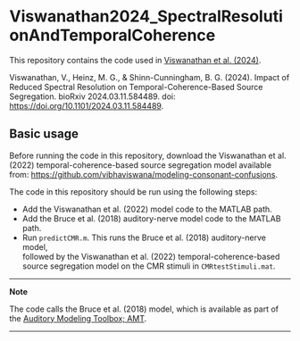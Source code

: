 # Viswanathan2024_SpectralResolutionAndTemporalCoherence

This repository contains the code used in 
[Viswanathan et al. (2024)](https://doi.org/10.1101/2024.03.11.584489).

Viswanathan, V., Heinz, M. G., & Shinn-Cunningham, B. G. (2024). Impact of Reduced 
Spectral Resolution on Temporal-Coherence-Based Source Segregation. 
bioRxiv 2024.03.11.584489. doi: https://doi.org/10.1101/2024.03.11.584489.	

## Basic usage

Before running the code in this repository, download the Viswanathan et al. (2022)
temporal-coherence-based source segregation model available from: 
https://github.com/vibhaviswana/modeling-consonant-confusions.

The code in this repository should be run using the following steps: 
- Add the Viswanathan et al. (2022) model code to the MATLAB path.
- Add the Bruce et al. (2018) auditory-nerve model code to the MATLAB path.
- Run ```predictCMR.m```. This runs the Bruce et al. (2018) auditory-nerve model,  
followed by the Viswanathan et al. (2022) temporal-coherence-based source segregation model 
on the CMR stimuli in ```CMRtestStimuli.mat```.

---
**Note**

The code calls the Bruce et al. (2018) model, which is available as part of the [Auditory Modeling Toolbox; AMT](https://amtoolbox.org).

---
